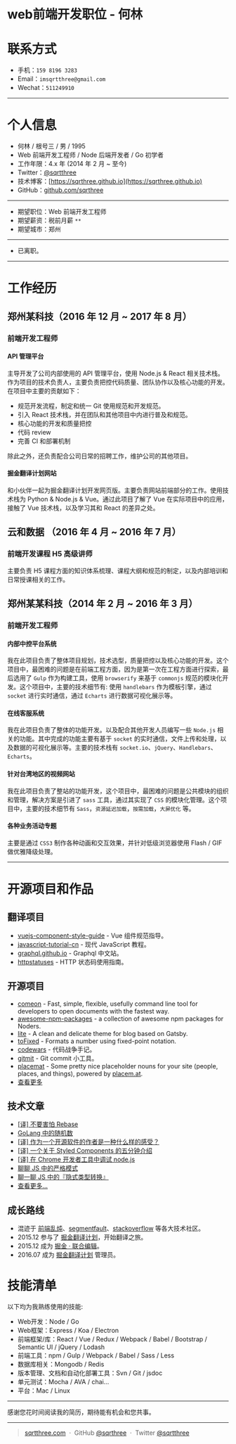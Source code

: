 # web前端开发职位 - 何林

# 联系方式

- 手机：`159 8196 3283`
- Email：`imsqrtthree@gmail.com`
- Wechat：`511249910`

---

# 个人信息

 - 何林 / 根号三 / 男 / 1995
 - Web 前端开发工程师 / Node 后端开发者 / Go 初学者
 - 工作年限：4.x 年 (2014 年 2 月 ~ 至今)
 - Twitter：[@sqrtthree](https://twitter.com/sqrtthree)
 - 技术博客：[https://sqrthree.github.io](https://sqrthree.github.io)
 - GitHub：[github.com/sqrthree](https://github.com/sqrthree)

---

 - 期望职位：Web 前端开发工程师
 - 期望薪资：税前月薪 `**`
 - 期望城市：郑州

---

 - 已离职。

---

# 工作经历

## 郑州某科技（2016 年 12 月 ~ 2017 年 8 月）

### 前端开发工程师

#### API 管理平台

主导开发了公司内部使用的 API 管理平台，使用 Node.js & React 相关技术栈。作为项目的技术负责人，主要负责把控代码质量、团队协作以及核心功能的开发。在项目中主要的贡献如下：

- 规范开发流程，制定和统一 Git 使用规范和开发规范。
- 引入 React 技术栈，并在团队和其他项目中内进行普及和规范。
- 核心功能的开发和质量把控
- 代码 review
- 完善 CI 和部署机制

除此之外，还负责配合公司日常的招聘工作，维护公司的其他项目。

#### 掘金翻译计划网站

和小伙伴一起为掘金翻译计划开发网页版。主要负责网站前端部分的工作。使用技术栈为 Python & Node.js & Vue。通过此项目了解了 Vue 在实际项目中的应用，接触了 Vue 技术栈，以及学习其和 React 的差异之处。

## 云和数据 （2016 年 4 月 ~ 2016 年 7 月）

### 前端开发课程 H5 高级讲师

主要负责 H5 课程方面的知识体系梳理、课程大纲和规范的制定，以及内部培训和日常授课相关的工作。

## 郑州某某科技（2014 年 2 月 ~ 2016 年 3 月）

### 前端开发工程师

#### 内部中控平台系统

我在此项目负责了整体项目规划，技术选型，质量把控以及核心功能的开发。这个项目中，最困难的问题是在前端工程方面，因为是第一次在工程方面进行探索，最后选用了 `Gulp` 作为构建工具，使用 `browserify` 来基于 `commonjs` 规范的模块化开发。这个项目中，主要的技术细节有: 使用 `handlebars` 作为模板引擎，通过 `socket` 进行实时通信，通过 `Echarts` 进行数据可视化展示等。

#### 在线客服系统

我在此项目负责了整体的功能开发。以及配合其他开发人员编写一些 `Node.js`  相关的功能。其中完成的功能主要有基于 `socket` 的实时通信，文件上传和处理，以及数据的可视化展示等。主要的技术栈有 `socket.io`、`jQuery`、`Handlebars`、`Echarts`。

#### 针对台湾地区的视频网站

我在此项目负责了整站的功能开发，这个项目中，最困难的问题是公共模块的组织和管理，解决方案是引进了 `sass` 工具，通过其实现了 `CSS` 的模块化管理。这个项目中，主要的技术细节有 `Sass`，`资源延迟加载`，`按需加载`，`大屏优化` 等。

#### 各种业务活动专题

主要是通过 `CSS3` 制作各种动画和交互效果，并针对低级浏览器使用 Flash / GIF 做优雅降级处理。

---

# 开源项目和作品

## 翻译项目

- [vuejs-component-style-guide](https://github.com/sqrthree/vuejs-component-style-guide) - Vue 组件规范指导。
- [javascript-tutorial-cn](https://github.com/iliakan/javascript-tutorial-cn) - 现代 JavaScript 教程。
- [graphql.github.io](https://github.com/xitu/graphql.github.io) - Graphql 中文站。
- [httpstatuses](https://github.com/sqrthree/httpstatuses) - HTTP 状态码使用指南。

## 开源项目

- [comeon](https://github.com/sqrthree/comeon) -  Fast, simple, flexible, usefully command line tool for developers to open documents with the fastest way.
- [awesome-npm-packages](https://github.com/sqrthree/awesome-npm-packages) - a collection of awesome npm packages for Noders.
- [lite](https://github.com/sqrthree/lite) - A clean and delicate theme for blog based on Gatsby.
- [toFixed](https://github.com/sqrthree/toFixed) - Formats a number using fixed-point notation.
- [codewars](https://github.com/sqrthree/codewars) - 代码战争手记。
- [gitmit](https://github.com/sqrthree/gitmit) - Git commit 小工具。
- [placemat](https://github.com/sqrthree/placemat) - Some pretty nice placeholder nouns for your site (people, places, and things), powered by [placem.at](https://placem.at/).
- [查看更多](https://github.com/sqrthree?tab=repositories)

## 技术文章

- [[译] 不要害怕 Rebase](https://github.com/sqrthree/sqrthree.github.io/issues/15)
- [GoLang 中的随机数](https://github.com/sqrthree/sqrthree.github.io/issues/14)
- [[译] 作为一个开源软件的作者是一种什么样的感受？](https://github.com/sqrthree/sqrthree.github.io/issues/13)
- [[译] 一个关于 Styled Components 的五分钟介绍](https://github.com/sqrthree/sqrthree.github.io/issues/11)
- [[译] 在 Chrome 开发者工具中调试 node.js](https://github.com/sqrthree/sqrthree.github.io/issues/8)
- [聊聊 JS 中的严格模式](https://github.com/sqrthree/sqrthree.github.io/issues/6)
- [聊一聊 JS 中的『隐式类型转换』](https://github.com/sqrthree/sqrthree.github.io/issues/5)
- [查看更多...](https://github.com/sqrthree/sqrthree.github.io/issues)

## 成长路线

- 混迹于 [前端乱炖](http://www.html-js.com/card/799)、[segmentfault](http://segmentfault.com/u/sqrtthree)、[stackoverflow](http://stackoverflow.com/) 等各大技术社区。
- 2015.12 参与了 [掘金翻译计划](https://github.com/xitu/gold-miner)，开始翻译之旅。
- 2015.12 成为 [掘金 · 联合编辑](http://gold.xitu.io/about)。
- 2016.07 成为 [掘金翻译计划](https://github.com/xitu/gold-miner) 管理员。

# 技能清单

以下均为我熟练使用的技能:

- Web开发：Node / Go
- Web框架：Express / Koa / Electron
- 前端框架/库：React / Vue / Redux / Webpack / Babel / Bootstrap / Semantic UI / jQuery / Lodash
- 前端工具：npm / Gulp / Webpack / Babel / Sass / Less
- 数据库相关：Mongodb / Redis
- 版本管理、文档和自动化部署工具：Svn / Git / jsdoc
- 单元测试：Mocha / AVA / chai...
- 平台：Mac / Linux

---

感谢您花时间阅读我的简历，期待能有机会和您共事。

---

> [sqrtthree.com](http://sqrtthree.com/) &nbsp;&middot;&nbsp;
> GitHub [@sqrthree](https://github.com/sqrthree) &nbsp;&middot;&nbsp;
> Twitter [@sqrtthree](https://twitter.com/sqrtthree)


